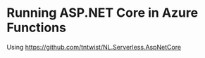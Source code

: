 # Running ASP.NET Core in Azure Functions

Using https://github.com/tntwist/NL.Serverless.AspNetCore